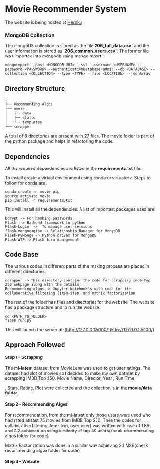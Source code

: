 # Movie Recommender System

The website is being hosted at [Heroku](https://secure-bayou-21087.herokuapp.com/)

### MongoDB Collection

The mongoDB collection is stored as the file  **206_full_data.csv'**  and the user information is stored as **'206_common_users.csv'**. The former file was imported into mongodb using mongoimport :

```
mongoimport --host <MONGODB-URI> --ssl --username <USERNAME> --password <PASSWORD> --authenticationDatabase admin --db <DATABASE> --collection <COLLECTION> --type <TYPE> --file <LOCATION> --jsonArray
```

## Directory Structure

```bash
.
├── Recommending Algos
├── movie
│   ├── data
│   ├── static
│   └── templates
└── scrapper

```

A total of 6 directories are present with 27 files. The movie folder is part of the python package and helps in refactoring the code.

## Dependencies

All the required dependencies are listed in the **requirements.txt** file.

To install create a virtual environment using conda or virtualenv. Steps to follow for conda are:

```
conda create -n movie pip
source activate movie
pip install -r requirements.txt
```

This will install all the dependencies. A list of important packages used are:

```
bcrypt -> For hashing passwords
Flask  -> Backend framework in python
Flask-Login  ->  To manage user sessions
flask-mongoengine -> Relationship Manager for MongoDB
Flask-PyMongo -> Python driver for MongoDB
Flask-WTF -> Flask form management 	
```

## Code Base

The various codes in different parts of the making process are placed in different directories.

```
scrapper -> This directory contains the code for scrapping imdb Top 250 webpage along with the details
Recommending_algos -> Jupyter Notebook's with code for the collaborative filtering (item-item) and matrix factorization
```

The rest of the folder has files and directories for the website. The website has a package structure and to run the website:

```
cd <PATH_TO_FOLDER>
flask run.py
```

This will launch the server at:  [http://127.0.0.1:5000/](http://127.0.0.1:5000/)

##  Approach Followed

#### Step 1 - Scrapping

The **ml-latest** dataset from MovieLens was used to get user ratings. The dataset had alot of movies so I decided to make my own dataset by scrapping IMDB Top 250. Movie Name, DIrector, Year , Run Time

, Stars, Rating, Plot were collected and the collection is in the **movie/data folder**.

#### Step 2 - Recommending Algos

For recommendation, from the ml-latest only those users were used who had rated atleast 75 movies from IMDB Top 250. Then the codes for collaborative filtering(item-item, user-user) was written with mse of 1.89 and 2.2 achieved on using similarity of top 40 users(check recommending algos folder for code).

Matrix Factorization was done in a similar way achieving 2.1 MSE(check recommending algos folder for code).

#### Step 3 - Website

